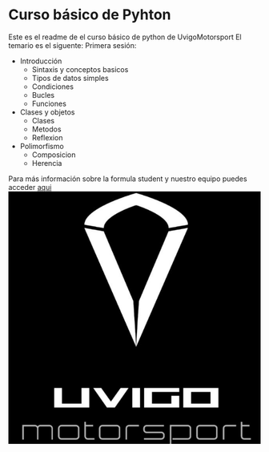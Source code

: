 # Curso básico de Pyhton
Este es el readme de el curso básico de python de UvigoMotorsport
El temario es el siguente:
Primera sesión:
* Introducción 
  * Sintaxis y conceptos basicos
  * Tipos de datos simples
  * Condiciones
  * Bucles
  * Funciones
* Clases y objetos
  * Clases
  * Metodos
  * Reflexion
* Polimorfismo
  * Composicion
  * Herencia

Para más información sobre la formula student y nuestro equipo puedes acceder [aqui](https://es.linkedin.com/company/uvigo-motorsport)
![enter image description here](https://github.com/ElBley/Curso-git/raw/master/images/Logo.png)
